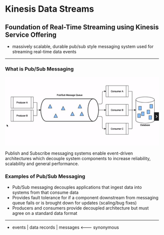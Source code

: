 # Kinesis Data Streams

## Foundation of Real-Time Streaming using Kinesis Service Offering


- massively scalable, durable pub/sub style messaging system used for streaming real-time data events


---

### What is Pub/Sub Messaging 

![Alt text](image.png)

Publish and Subscribe messaging systems enable event-driven architectures which decouple system components to increase reliability, scalability and general performance.


### Examples of Pub/Sub Messaging
- Pub/Sub messaging decouples applications that ingest data into systems from that consume data
- Provides fault tolerance for if a component downstream from messaging queue fails or is brought down for updates (scaling/bug fixes)
- Producers and consumers provide decoupled architecture but must agree on a standard data format

---

- events | data records | messages <--- synonymous 